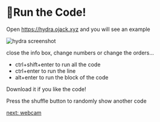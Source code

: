
# 🏃Run the Code!

Open https://hydra.ojack.xyz and you will see an example

![hydra screenshot](https://cdn.glitch.global/c807e734-24f4-4e6f-851f-4db3577239b5/Screenshot%202023-04-21%20at%2011.38.35.png?v=1682069937917)

close the info box, change numbers or change the orders...

- ctrl+shift+enter to run all the code
- ctrl+enter to run the line
- alt+enter to run the block of the code

Download it if you like the code!

Press the shuffle button to randomly show another code

[next: webcam](webcam)
